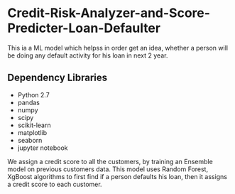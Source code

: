 # Credit-Risk-Analyzer-and-Score-Predicter-Loan-Defaulter
This ia a  ML model which  helpss in order get an idea, whether a person will be doing any default activity for his loan in next 2 year.

## Dependency Libraries

* Python 2.7
* pandas
* numpy
* scipy
* scikit-learn
* matplotlib
* seaborn
* jupyter notebook


We assign a credit score to all the customers, by training an Ensemble model on previous customers data. This model uses Random Forest, XgBoost algorithms to first find if a person defaults his loan, then it assigns a credit score to each customer.
``` 

